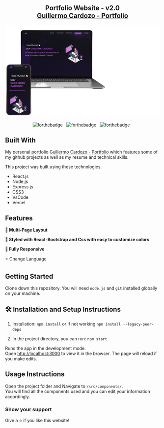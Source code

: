 <h2 align="center">
  Portfolio Website - v2.0<br/>
  <a href="https://guillermo-cardozo-portfolio.web.app/" target="_blank">Guillermo Cardozo - Portfolio</a>
</h2>
<div align="center">
  <img alt="Demo" src="./demo.png" />
</div>

<center>

[![forthebadge](https://forthebadge.com/images/badges/built-with-love.svg)](https://forthebadge.com) &nbsp;
[![forthebadge](https://forthebadge.com/images/badges/made-with-javascript.svg)](https://forthebadge.com) &nbsp;
[![forthebadge](https://forthebadge.com/images/badges/open-source.svg)](https://forthebadge.com) &nbsp;

</center>

## Built With

My personal portfolio <a href="https://guillermo-cardozo-portfolio.web.app/" target="_blank">Guillermo Cardozo - Portfolio</a> which features some of my github projects as well as my resume and technical skills.<br/>

This project was built using these technologies.

- React.js
- Node.js
- Express.js
- CSS3
- VsCode
- Vercel

## Features

**📖 Multi-Page Layout**

**🎨 Styled with React-Bootstrap and Css with easy to customize colors**

**📱 Fully Responsive**

:star: Change Language

## Getting Started

Clone down this repository. You will need `node.js` and `git` installed globally on your machine.

## 🛠 Installation and Setup Instructions

1. Installation: `npm install` or if not working `npm install --legacy-peer-deps`

2. In the project directory, you can run: `npm start`

Runs the app in the development mode.\
Open [http://localhost:3000](http://localhost:3000) to view it in the browser.
The page will reload if you make edits.

## Usage Instructions

Open the project folder and Navigate to `/src/components/`. <br/>
You will find all the components used and you can edit your information accordingly.

### Show your support

Give a ⭐ if you like this website!
